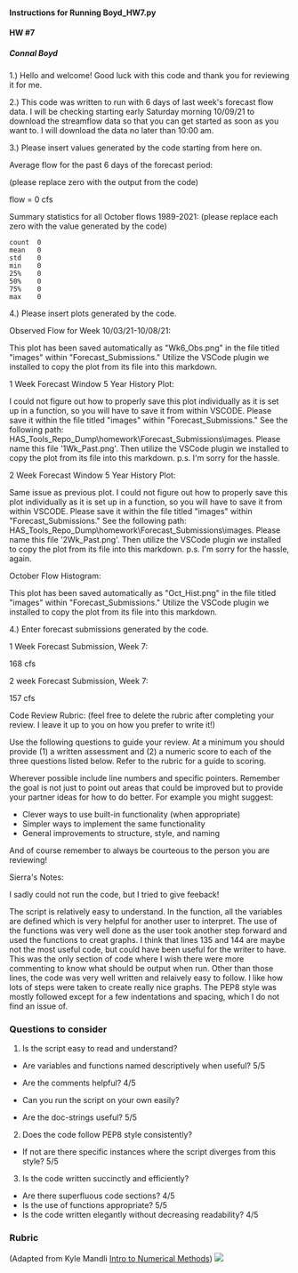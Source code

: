 #### Instructions for Running Boyd_HW7.py
#### HW #7
##### Connal Boyd

1.) Hello and welcome! Good luck with this code and thank you for reviewing it for me.

2.) This code was written to run with 6 days of last week's forecast flow data. I will be checking starting early Saturday morning 10/09/21 to download the streamflow data so that you can get started as soon as you want to. I will download the data no later than 10:00 am.

3.) Please insert values generated by the code starting from here on.

Average flow for the past 6 days of the forecast period:

(please replace zero with the output from the code)

flow = 0 cfs


Summary statistics for all October flows 1989-2021: (please replace each zero with the value generated by the code)

    count  0
    mean   0
    std    0
    min    0
    25%    0
    50%    0
    75%    0
    max    0

4.) Please insert plots generated by the code.

Observed Flow for Week 10/03/21-10/08/21:

This plot has been saved automatically as "Wk6_Obs.png" in the file titled "images" within "Forecast_Submissions." Utilize the VSCode plugin we installed to copy the plot from its file into this markdown.






1 Week Forecast Window 5 Year History Plot:

I could not figure out how to properly save this plot individually as it is set up in a function, so you will have to save it from within VSCODE. Please save it within the file titled "images" within "Forecast_Submissions." See the following path: HAS_Tools_Repo_Dump\homework\Forecast_Submissions\images.
Please name this file '1Wk_Past.png'. Then utilize the VSCode plugin we installed to copy the plot from its file into this markdown. p.s. I'm sorry for the hassle.






2 Week Forecast Window 5 Year History Plot:

Same issue as previous plot. I could not figure out how to properly save this plot individually as it is set up in a function, so you will have to save it from within VSCODE. Please save it within the file titled "images" within "Forecast_Submissions." See the following path: HAS_Tools_Repo_Dump\homework\Forecast_Submissions\images.
Please name this file '2Wk_Past.png'. Then utilize the VSCode plugin we installed to copy the plot from its file into this markdown. p.s. I'm sorry for the hassle, again.





October Flow Histogram:

This plot has been saved automatically as "Oct_Hist.png" in the file titled "images" within "Forecast_Submissions." Utilize the VSCode plugin we installed to copy the plot from its file into this markdown.





4.) Enter forecast submissions generated by the code.

1 Week Forecast Submission, Week 7:

168 cfs

2 week Forecast Submission, Week 7:

157 cfs

Code Review Rubric: (feel free to delete the rubric after completing your
  review. I leave it up to you on how you prefer to write it!)

Use the following questions to guide your review. At a minimum you should provide (1) a written assessment and (2) a numeric score to each of the three questions listed below. Refer to the rubric for a guide to scoring.

Wherever possible include line numbers and specific pointers. Remember the goal is not just to point out areas that could be improved but to provide your partner ideas for how to do better. For example you might suggest:
- Clever ways to use built-in functionality (when appropriate)
- Simpler ways to implement the same functionality
- General improvements to structure, style, and naming

And of course remember to always be courteous to the person you are reviewing!

Sierra's Notes: 

I sadly could not run the code, but I tried to give feeback!

The script is relatively easy to understand. In the function, all the variables are defined which is very helpful for another user to interpret. The use of the functions was very well done as the user took another step forward and used the functions to creat graphs. I think that lines 135 and 144 are maybe not the most useful code, but could have been useful for the writer to have. This was the only section of code where I wish there were more commenting to know what should be output when run. Other than those lines, the code was very well written and relaively easy to follow. I like how lots of steps were taken to create really nice graphs. The PEP8 style was mostly followed except for a few indentations and spacing, which I do not find an issue of. 

### Questions to consider
1. Is the script easy to read and understand?
 - Are variables and functions named descriptively when useful?
  5/5
 - Are the comments helpful?
  4/5
 - Can you run the script on your own easily?

 - Are the doc-strings useful?
  5/5
  

2. Does the code follow PEP8 style consistently?
 - If not are there specific instances where the script diverges from this style?
5/5

3. Is the code written succinctly and efficiently?
 - Are there superfluous code sections?
4/5
 - Is the use of functions appropriate?
5/5
 - Is the code written elegantly without decreasing readability?
4/5

### Rubric
(Adapted from Kyle Mandli [Intro to Numerical Methods](https://github.com/mandli/intro-numerical-methods))
![](assets/code_review_rubric-ff0ecab3.png)
